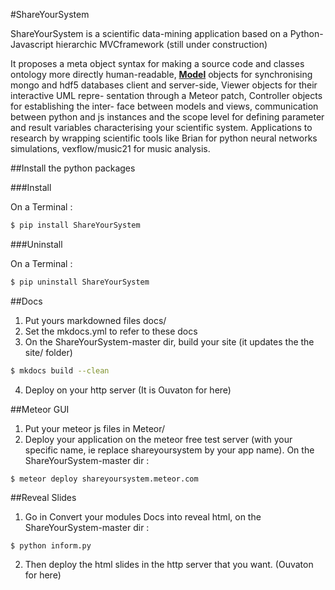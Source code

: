 #ShareYourSystem

ShareYourSystem is a scientific data-mining application based on a Python-Javascript hierarchic MVCframework (still under construction)

It proposes a meta object syntax for making a source code and classes ontology more directly human-readable, **[Model](http://shareyoursystem.ouvaton.org/site/LibraryReference/Databasers)** objects for synchronising mongo and hdf5 databases client and server-side, Viewer objects for their interactive UML repre-
sentation through a Meteor patch, Controller objects for establishing the inter-
face between models and views, communication between python and js instances and the scope level for defining parameter and result variables characterising your scientific system. Applications to research by wrapping scientific tools like Brian
for python neural networks simulations, vexflow/music21 for music analysis.


##Install the python packages

###Install

On a Terminal :
```bash
$ pip install ShareYourSystem
```

###Uninstall

On a Terminal :
```bash
$ pip uninstall ShareYourSystem
```

##Docs

1. Put yours markdowned files docs/
2. Set the mkdocs.yml to refer to these docs
3. On the ShareYourSystem-master dir, build your site (it updates the the site/ folder)
```bash
$ mkdocs build --clean
```
4. Deploy on your http server (It is Ouvaton for here)

##Meteor GUI

1. Put your meteor js files in Meteor/
2. Deploy your application on the meteor free test server (with your specific name, ie replace shareyoursystem by your app name). On the ShareYourSystem-master dir :
```
$ meteor deploy shareyoursystem.meteor.com
```

##Reveal Slides

1. Go in Convert your modules Docs into reveal html, on the ShareYourSystem-master dir :
```
$ python inform.py
```
2. Then deploy the html slides in the http server that you want. (Ouvaton for here)


